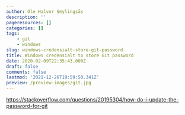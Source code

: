 ```yaml
---
author: Ole Halvor Smylingsås
description: ''
pageresources: []
categories: []
tags:
    - git
    - windows
slug: windows-credensialt-store-git-password
title: Windows credensialt to store Git password
date: 2020-02-09T22:35:43.000Z
draft: false
comments: false
lastmod: '2021-12-26T19:59:50.341Z'
preview: /preview-images/git.jpg
---
```


https://stackoverflow.com/questions/20195304/how-do-i-update-the-password-for-git
<!--more-->

